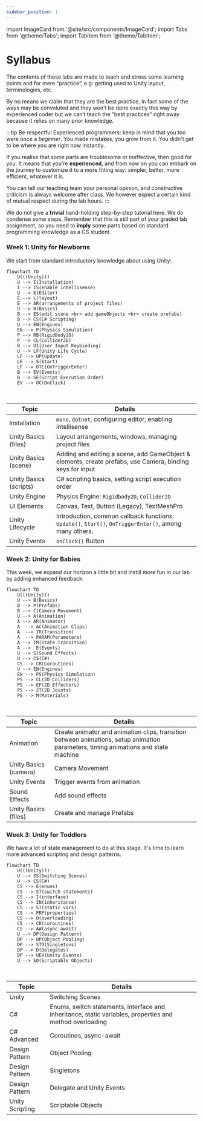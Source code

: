 ```yaml
---
sidebar_position: 1
---
```


import ImageCard from '@site/src/components/ImageCard';
import Tabs from '@theme/Tabs';
import TabItem from '@theme/TabItem';

# Syllabus

The contents of these labs are made to teach and stress some learning points and for mere “practice”, e.g: getting used to Unity layout, terminologies, etc.

By no means we claim that they are the best practice, in fact some of the ways may be convoluted and they won’t be done exactly this way by experienced coder but we can’t teach the “best practices” right away because it relies on many prior knowledge.

:::tip Be respectful
Experienced programmers: keep in mind that you too were once a _beginner_. You made mistakes, you grow from it. You didn't get to be where you are right now instantly.

If you realise that some parts are troublesome or ineffective, then good for you. It means that you’re **experienced**, and from now on you can embark on the journey to customize it to a more fitting way: simpler, better, more efficient, whatever it is.

You can tell our teaching team your personal opinion, and constructive criticism is always welcome after class. We however expect a certain kind of mutual respect during the lab hours.
:::

We do not give a **trivial** hand-holding step-by-step tutorial here. We do condense some steps. Remember that this is still part of your graded lab assignment, so you need to **imply** some parts based on standard programming knowledge as a CS student.

### Week 1: Unity for Newborns

We start from standard <span className="orange-bold">introductory knowledge</span> about using Unity:

```mermaid
flowchart TD
    U(((Unity)))
    U --> I(Installation)
    I --> IS(enable intellisense)
    U --> E(Editor)
    E --> L(layout)
    E --> AR(arrangements of project files)
    U --> B(Basics)
    B --> ES(edit scene <br> add gameObjects <br> create prefabs)
    B --> CS(C# Scripting)
    U --> EN(Engines)
    EN --> P(Physics Simulation)
    P --> RB(RigidBody2D)
    P --> CL(Collider2D)
    B --> UI(User Input Keybinding)
    U --> LF(Unity Life Cycle)
    LF --> UP(Update)
    LF --> S(Start)
    LF --> OTE(OnTriggerEnter)
    B --> EV(Events)
    B --> SE(Script Execution Order)
    EV --> OC(OnClick)
```

<br/>

| Topic                  | Details                                                                                                   |
| ---------------------- | --------------------------------------------------------------------------------------------------------- |
| Installation           | `mono`, `dotnet`, configuring editor, enabling intellisense                                               |
| Unity Basics (files)   | Layout arrangements, windows, managing project files                                                      |
| Unity Basics (scene)   | Adding and editing a scene, add GameObject & elements, create prefabs, use Camera, binding keys for input |
| Unity Basics (scripts) | C# scripting basics, setting script execution order                                                       |
| Unity Engine           | Physics Engine: `Rigidbody2D`, `Collider2D`                                                               |
| UI Elements            | Canvas, Text, Button (Legacy), TextMeshPro                                                                |
| Unity Lifecycle        | Introduction, common callback functions: `Update()`, `Start()`, `OnTriggerEnter()`, among many others.    |
| Unity Events           | `onClick()` Button                                                                                        |

### Week 2: Unity for Babies

This week, we expand our horizon a little bit and instill more fun in our lab by adding enhanced <span className="orange-bold">feedback</span>:

```mermaid
flowchart TD
    U(((Unity)))
    U --> B(Basics)
    B --> P(Prefabs)
    B --> C(Camera Movement)
    U --> A(Animation)
    A --> AR(Animator)
    A  --> AC(Animation Clips)
    A  --> TR(Transition)
    A  --> PARAM(Parameters)
    A --> TM(State Transition)
    A -->  E(Events)
    U --> S(Sound Effects)
    U --> CS(C#)
    CS --> CR(Coroutines)
    U --> EN(Engines)
    EN --> PS(Physics Simulation)
    PS --> CL(2D Colliders)
    PS --> EF(2D Effectors)
    PS --> JT(2D Joints)
    PS --> M(Materials)
```

<br/>

| Topic                 | Details                                                                                                                             |
| --------------------- | ----------------------------------------------------------------------------------------------------------------------------------- |
| Animation             | Create animator and animation clips, transition between animations, setup animation parameters, timing animations and state machine |
| Unity Basics (camera) | Camera Movement                                                                                                                     |
| Unity Events          | Trigger events from animation                                                                                                       |
| Sound Effects         | Add sound effects                                                                                                                   |
| Unity Basics (files)  | Create and manage Prefabs                                                                                                           |

### Week 3: Unity for Toddlers

We have a lot of state management to do at this stage. It's time to learn more advanced <span className="orange-bold">scripting</span> and <span className="orange-bold">design patterns</span>.

```mermaid
flowchart TD
    U(((Unity)))
    U --> SS(Switching Scenes)
    U --> CS(C#)
    CS --> E(enums)
    CS --> ST(switch statements)
    CS --> I(interface)
    CS --> IN(inheritance)
    CS --> ST(static vars)
    CS --> PRP(properties)
    CS --> O(overloading)
    CS --> CR(coroutines)
    CS --> AW(async-await)
    U --> DP(Design Pattern)
    DP --> OP(Object Pooling)
    DP --> STO(Singletons)
    DP --> D(Delegates)
    DP --> UEV(Unity Events)
    U --> SO(Scriptable Objects)
```

<br/>

| Topic           | Details                                                                                                  |
| --------------- | -------------------------------------------------------------------------------------------------------- |
| Unity           | Switching Scenes                                                                                         |
| C#              | Enums, switch statements, interface and inheritance, static variables, properties and method overloading |
| C# Advanced     | Coroutines, async-await                                                                                  |
| Design Pattern  | Object Pooling                                                                                           |
| Design Pattern  | Singletons                                                                                               |
| Design Pattern  | Delegate and Unity Events                                                                                |
| Unity Scripting | Scriptable Objects                                                                                       |
